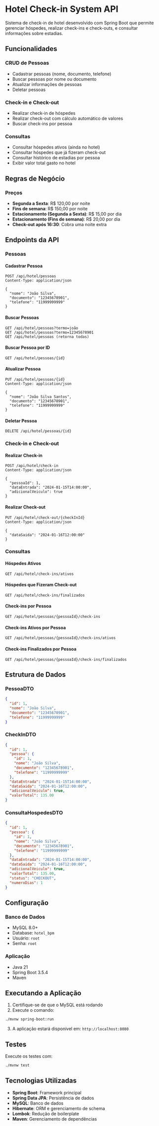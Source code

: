 # Hotel Check-in System API

Sistema de check-in de hotel desenvolvido com Spring Boot que permite gerenciar hóspedes, realizar check-ins e check-outs, e consultar informações sobre estadias.

## Funcionalidades

### CRUD de Pessoas
- Cadastrar pessoas (nome, documento, telefone)
- Buscar pessoas por nome ou documento
- Atualizar informações de pessoas
- Deletar pessoas

### Check-in e Check-out
- Realizar check-in de hóspedes
- Realizar check-out com cálculo automático de valores
- Buscar check-ins por pessoa

### Consultas
- Consultar hóspedes ativos (ainda no hotel)
- Consultar hóspedes que já fizeram check-out
- Consultar histórico de estadias por pessoa
- Exibir valor total gasto no hotel

## Regras de Negócio

### Preços
- **Segunda a Sexta**: R$ 120,00 por noite
- **Fins de semana**: R$ 150,00 por noite
- **Estacionamento (Segunda a Sexta)**: R$ 15,00 por dia
- **Estacionamento (Fins de semana)**: R$ 20,00 por dia
- **Check-out após 16:30**: Cobra uma noite extra

## Endpoints da API

### Pessoas

#### Cadastrar Pessoa
```
POST /api/hotel/pessoas
Content-Type: application/json

{
  "nome": "João Silva",
  "documento": "12345678901",
  "telefone": "11999999999"
}
```

#### Buscar Pessoas
```
GET /api/hotel/pessoas?termo=joão
GET /api/hotel/pessoas?termo=12345678901
GET /api/hotel/pessoas (retorna todas)
```

#### Buscar Pessoa por ID
```
GET /api/hotel/pessoas/{id}
```

#### Atualizar Pessoa
```
PUT /api/hotel/pessoas/{id}
Content-Type: application/json

{
  "nome": "João Silva Santos",
  "documento": "12345678901",
  "telefone": "11999999999"
}
```

#### Deletar Pessoa
```
DELETE /api/hotel/pessoas/{id}
```

### Check-in e Check-out

#### Realizar Check-in
```
POST /api/hotel/check-in
Content-Type: application/json

{
  "pessoaId": 1,
  "dataEntrada": "2024-01-15T14:00:00",
  "adicionalVeiculo": true
}
```

#### Realizar Check-out
```
PUT /api/hotel/check-out/{checkInId}
Content-Type: application/json

{
  "dataSaida": "2024-01-16T12:00:00"
}
```

### Consultas

#### Hóspedes Ativos
```
GET /api/hotel/check-ins/ativos
```

#### Hóspedes que Fizeram Check-out
```
GET /api/hotel/check-ins/finalizados
```

#### Check-ins por Pessoa
```
GET /api/hotel/pessoas/{pessoaId}/check-ins
```

#### Check-ins Ativos por Pessoa
```
GET /api/hotel/pessoas/{pessoaId}/check-ins/ativos
```

#### Check-ins Finalizados por Pessoa
```
GET /api/hotel/pessoas/{pessoaId}/check-ins/finalizados
```

## Estrutura de Dados

### PessoaDTO
```json
{
  "id": 1,
  "nome": "João Silva",
  "documento": "12345678901",
  "telefone": "11999999999"
}
```

### CheckInDTO
```json
{
  "id": 1,
  "pessoa": {
    "id": 1,
    "nome": "João Silva",
    "documento": "12345678901",
    "telefone": "11999999999"
  },
  "dataEntrada": "2024-01-15T14:00:00",
  "dataSaida": "2024-01-16T12:00:00",
  "adicionalVeiculo": true,
  "valorTotal": 135.00
}
```

### ConsultaHospedesDTO
```json
{
  "id": 1,
  "pessoa": {
    "id": 1,
    "nome": "João Silva",
    "documento": "12345678901",
    "telefone": "11999999999"
  },
  "dataEntrada": "2024-01-15T14:00:00",
  "dataSaida": "2024-01-16T12:00:00",
  "adicionalVeiculo": true,
  "valorTotal": 135.00,
  "status": "CHECKOUT",
  "numeroDias": 1
}
```

## Configuração

### Banco de Dados
- MySQL 8.0+
- Database: `hotel_bpm`
- Usuário: `root`
- Senha: `root`

### Aplicação
- Java 21
- Spring Boot 3.5.4
- Maven

## Executando a Aplicação

1. Certifique-se de que o MySQL está rodando
2. Execute o comando:
```bash
./mvnw spring-boot:run
```

3. A aplicação estará disponível em: `http://localhost:8080`

## Testes

Execute os testes com:
```bash
./mvnw test
```

## Tecnologias Utilizadas

- **Spring Boot**: Framework principal
- **Spring Data JPA**: Persistência de dados
- **MySQL**: Banco de dados
- **Hibernate**: ORM e gerenciamento de schema
- **Lombok**: Redução de boilerplate
- **Maven**: Gerenciamento de dependências
